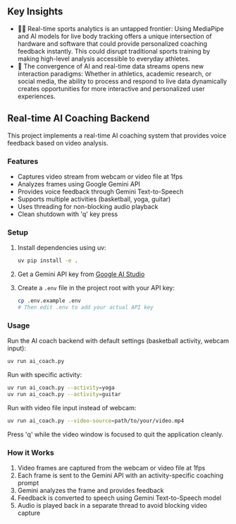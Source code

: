## Key Insights
- 🤸‍♂️ Real-time sports analytics is an untapped frontier: Using MediaPipe and AI models for live body tracking offers a unique intersection of hardware and software that could provide personalized coaching feedback instantly. This could disrupt traditional sports training by making high-level analysis accessible to everyday athletes.
- 🔄 The convergence of AI and real-time data streams opens new interaction paradigms: Whether in athletics, academic research, or social media, the ability to process and respond to live data dynamically creates opportunities for more interactive and personalized user experiences.

## Real-time AI Coaching Backend

This project implements a real-time AI coaching system that provides voice feedback based on video analysis.

### Features
- Captures video stream from webcam or video file at 1fps
- Analyzes frames using Google Gemini API
- Provides voice feedback through Gemini Text-to-Speech
- Supports multiple activities (basketball, yoga, guitar)
- Uses threading for non-blocking audio playback
- Clean shutdown with 'q' key press

### Setup
1. Install dependencies using uv:
   ```bash
   uv pip install -e .
   ```
   
2. Get a Gemini API key from [Google AI Studio](https://aistudio.google.com/)

3. Create a `.env` file in the project root with your API key:
   ```bash
   cp .env.example .env
   # Then edit .env to add your actual API key
   ```

### Usage
Run the AI coach backend with default settings (basketball activity, webcam input):
```bash
uv run ai_coach.py
```

Run with specific activity:
```bash
uv run ai_coach.py --activity=yoga
uv run ai_coach.py --activity=guitar
```

Run with video file input instead of webcam:
```bash
uv run ai_coach.py --video-source=path/to/your/video.mp4
```

Press 'q' while the video window is focused to quit the application cleanly.

### How it Works
1. Video frames are captured from the webcam or video file at 1fps
2. Each frame is sent to the Gemini API with an activity-specific coaching prompt
3. Gemini analyzes the frame and provides feedback
4. Feedback is converted to speech using Gemini Text-to-Speech model
5. Audio is played back in a separate thread to avoid blocking video capture
